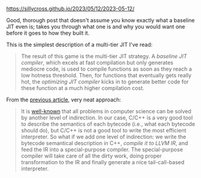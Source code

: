 https://sillycross.github.io/2023/05/12/2023-05-12/

Good, thorough post that doesn't assume you know exactly what a baseline JIT even is; takes you through what one is and why you would want one before it goes to how they built it.

This is the simplest description of a multi-tier JIT I've read:

> The result of this game is the multi-tier JIT strategy. A _baseline JIT compiler_, which excels at fast compilation but only generates mediocre code, is used to compile functions as soon as they reach a low hotness threshold. Then, for functions that eventually gets really hot, the _optimizing JIT compiler_ kicks in to generate better code for these function at a much higher compilation cost.

From the [previous article](https://sillycross.github.io/2022/11/22/2022-11-22/), very neat approach:

> It is [well-known](https://en.wikipedia.org/wiki/Fundamental_theorem_of_software_engineering) that all problems in computer science can be solved by another level of indirection. In our case, C/C++ is a very good tool to describe the semantics of each bytecode (i.e., what each bytecode should do), but C/C++ is not a good tool to write the most efficient interpreter. So what if we add one level of indirection: we write the bytecode semantical description in C++, _compile it to LLVM IR_, and feed the IR into a special-purpose compiler. The special-purpose compiler will take care of all the dirty work, doing proper transformation to the IR and finally generate a nice tail-call-based interpreter.
